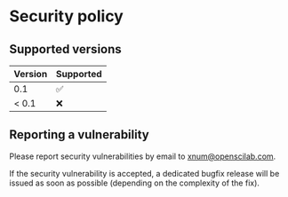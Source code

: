 # Security policy

## Supported versions

| Version       | Supported          |
| ------------- | ------------------ |
| 0.1           | :white_check_mark: |
| < 0.1         | :x:                |

## Reporting a vulnerability

Please report security vulnerabilities by email to [xnum@openscilab.com](mailto:xnum@openscilab.com "xnum@openscilab.com").

If the security vulnerability is accepted, a dedicated bugfix release will be issued as soon as possible (depending on the complexity of the fix).